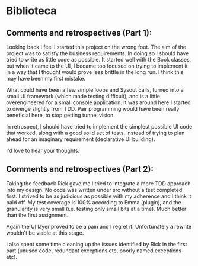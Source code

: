 Biblioteca
==========

Comments and retrospectives (Part 1):
----------------------------

Looking back I feel I started this project on the wrong foot. The aim of the project was to satisfy the business requirements. In doing so I should have tried to write as little code as possible. It started well with the Book classes, but when it came to the UI, I became too focused on trying to implement it in a way that I thought would prove less brittle in the long run. I think this may have been my first mistake. 

What could have been a few simple loops and Sysout calls, turned into a small UI framework (which made testing difficult), and is a little overengineered for a small console application. It was around here I started to diverge slightly from TDD. Pair programming would have been really beneficial here, to stop getting tunnel vision.

In retrospect, I should have tried to implement the simplest possible UI code that worked, along with a good solid set of tests, instead of trying to plan ahead for an imaginary requirement (declarative UI building).

I'd love to hear your thoughts.


Comments and retrospectives (Part 2):
-------------------------------------

Taking the feedback Rick gave me I tried to integrate a more TDD approach into my design. No code was written under src without a test completed first. I strived to be as judicious as possible with my adherence and I think it paid off. My test coverage is 100% according to Emma (plugin), and the granularity is very small (i.e. testing only small bits at a time). Much better than the first assignment.

Again the UI layer proved to be a pain and I regret it. Unfortunately a rewrite wouldn't be viable at this stage. 

I also spent some time cleaning up the issues identified by Rick in the first part (unused code, redundant exceptions etc, poorly named exceptions etc).
